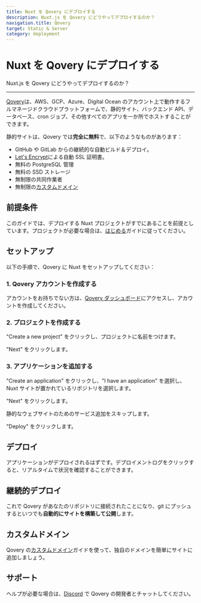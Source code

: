 ```yaml
---
title: Nuxt を Qovery にデプロイする
description: Nuxt.js を Qovery にどうやってデプロイするのか？
navigation.title: Qovery
target: Static & Server
category: deployment
---
```

# Nuxt を Qovery にデプロイする

Nuxt.js を Qovery にどうやってデプロイするのか？

---

[Qovery](https://qovery.com)は、AWS、GCP、Azure、Digital Ocean のアカウント上で動作するフルマネージドクラウドプラットフォームで、静的サイト、バックエンド API、データベース、cron ジョブ、その他すべてのアプリを一か所でホストすることができます。

静的サイトは、Qovery では**完全に無料**で、以下のようなものがあります：

- GitHub や GitLab からの継続的な自動ビルド＆デプロイ。
- [Let's Encrypt](https://letsencrypt.org)による自動 SSL 証明書。
- 無料の PostgreSQL 管理
- 無料の SSD ストレージ
- 無制限の共同作業者
- 無制限の[カスタムドメイン](https://docs.qovery.com/guides/getting-started/setting-custom-domain/)

## 前提条件

このガイドでは、デプロイする Nuxt プロジェクトがすでにあることを前提としています。プロジェクトが必要な場合は、[はじめる](/docs/get-started/installation)ガイドに従ってください。

## セットアップ

以下の手順で、Qovery に Nuxt をセットアップしてください：

### 1. Qovery アカウントを作成する

アカウントをお持ちでない方は、[Qovery ダッシュボード](https://console.qovery.com)にアクセスし、アカウントを作成してください。

### 2. プロジェクトを作成する

"Create a new project" をクリックし、プロジェクトに名前をつけます。

"Next" をクリックします。

### 3. アプリケーションを追加する

"Create an application" をクリックし、"I have an application" を選択し、Nuxt サイトが置かれているリポジトリを選択します。

"Next" をクリックします。

静的なウェブサイトのためのサービス追加をスキップします。

"Deploy" をクリックします。

## デプロイ

アプリケーションがデプロイされるはずです。デプロイメントログをクリックすると、リアルタイムで状況を確認することができます。

## 継続的デプロイ

これで Qovery があなたのリポジトリに接続されたことになり、git にプッシュするといつでも**自動的にサイトを構築して公開**します。

## カスタムドメイン

Qovery の[カスタムドメイン](https://docs.qovery.com/guides/getting-started/setting-custom-domain/)ガイドを使って、独自のドメインを簡単にサイトに追加しましょう。

## サポート

ヘルプが必要な場合は、[Discord](https://discord.qovery.com) で Qovery の開発者とチャットしてください。
